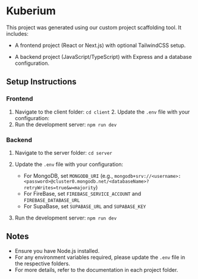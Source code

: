 # Kuberium

This project was generated using our custom project scaffolding tool. It includes:

- A frontend project (React or Next.js) with optional TailwindCSS setup.

- A backend project (JavaScript/TypeScript) with Express and a database configuration.


## Setup Instructions

### Frontend
1. Navigate to the client folder: `cd client`
    2. Update the `.env` file with your configuration:
3. Run the development server: `npm run dev`


### Backend
1. Navigate to the server folder: `cd server`
2. Update the `.env` file with your configuration:

   - For MongoDB, set `MONGODB_URI` (e.g., `mongodb+srv://<username>:<password>@cluster0.mongodb.net/<databaseName>?retryWrites=true&w=majority`)
   - For FireBase, set `FIREBASE_SERVICE_ACCOUNT` and `FIREBASE_DATABASE_URL`
   - For SupaBase, set `SUPABASE_URL` and `SUPABASE_KEY`

3. Run the development server: `npm run dev`


## Notes
- Ensure you have Node.js installed.
- For any environment variables required, please update the `.env` file in the respective folders.
- For more details, refer to the documentation in each project folder.
